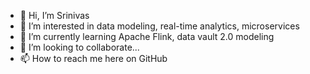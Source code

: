 - 👋 Hi, I’m Srinivas
- 👀 I’m interested in data modeling, real-time analytics, microservices
- 🌱 I’m currently learning Apache Flink, data vault 2.0 modeling
- 💞️ I’m looking to collaborate... 
- 📫 How to reach me here on GitHub

